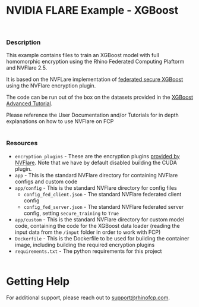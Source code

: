 # NVIDIA FLARE Example - XGBoost
<br/>

### **Description**

This example contains files to train an XGBoost model with full homomorphic encryption using the Rhino Federated Computing Plaftorm and NVFlare 2.5.

It is based on the NVFLare implementation of [federated secure XGBoost](https://github.com/NVIDIA/NVFlare/tree/2.5/examples/advanced/xgboost_secure) using the NVFlare encryption plugin.

The code can be run out of the box on the datasets provided in the [XGBoost Advanced Tutorial](../../../../tutorials/advanced/federated-training/xgboost-horizontal/data).

Please reference the User Documentation and/or Tutorials for in depth explanations on how to use NVFlare on FCP
<br/><br/>

### **Resources**
- `encryption_plugins` - These are the encryption plugins [provided by NVFlare](https://github.com/NVIDIA/NVFlare/tree/2.5/integration/xgboost/encryption_plugins). Note that we have by default disabled building the CUDA plugin.
- `app` - This is the standard NVFlare directory for containing NVFlare configs and custom code
- `app/config` - This is the standard NVFlare directory for config files
  - `config_fed_client.json` - The standard NVFlare federated client config 
  - `config_fed_server.json` - The standard NVFlare federated server config, setting `secure_training` to `True`
- `app/custom` - This is the standard NVFlare directory for custom model code, containing the code for the XGBoost data loader (reading the input data from the `/input` folder in order to work with FCP)
- `Dockerfile` - This is the Dockerfile to be used for building the container image, including building the required encryption plugins
- `requirements.txt` - The python requirements for this project
<br><br>

# Getting Help
For additional support, please reach out to [support@rhinofcp.com](mailto:support@rhinofcp.com).